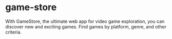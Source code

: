 # game-store
With GameStore, the ultimate web app for video game exploration, you can discover new and exciting games. Find games by platform, genre, and other criteria.
